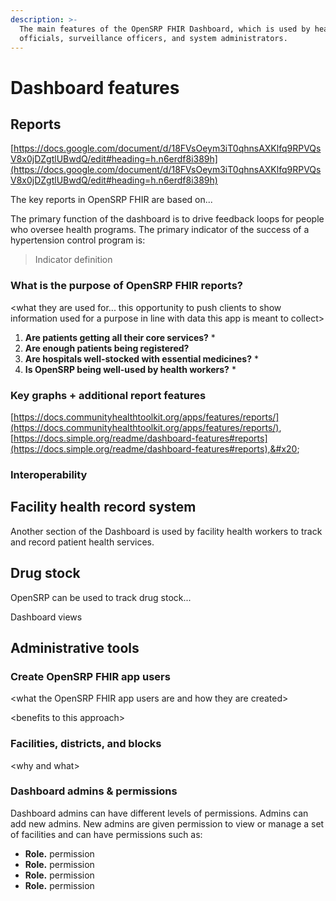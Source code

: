 ```yaml
---
description: >-
  The main features of the OpenSRP FHIR Dashboard, which is used by health
  officials, surveillance officers, and system administrators.
---
```


# Dashboard features

## Reports

[https://docs.google.com/document/d/18FVsOeym3iT0qhnsAXKlfq9RPVQsV8x0jDZgtlUBwdQ/edit#heading=h.n6erdf8i389h](https://docs.google.com/document/d/18FVsOeym3iT0qhnsAXKlfq9RPVQsV8x0jDZgtlUBwdQ/edit#heading=h.n6erdf8i389h)

The key reports in OpenSRP FHIR are based on...

The primary function of the dashboard is to drive feedback loops for people who oversee health programs. The primary indicator of the success of a hypertension control program is:

> Indicator definition

### What is the purpose of OpenSRP FHIR reports?

\<what they are used for... this opportunity to push clients to show information used for a purpose in line with data this app is meant to collect>

1. **Are patients getting all their core services?**
   *
2. **Are enough patients being registered?**
3. **Are hospitals well-stocked with essential medicines?**
   *
4. **Is OpenSRP being well-used by health workers?**
   *

### Key graphs + additional report features

[https://docs.communityhealthtoolkit.org/apps/features/reports/](https://docs.communityhealthtoolkit.org/apps/features/reports/), [https://docs.simple.org/readme/dashboard-features#reports](https://docs.simple.org/readme/dashboard-features#reports),&#x20;

### Interoperability

## Facility health record system

Another section of the Dashboard is used by facility health workers to track and record patient health services.

## Drug stock

OpenSRP can be used to track drug stock...

Dashboard views

## Administrative tools

### Create OpenSRP FHIR app users

\<what the OpenSRP FHIR app users are and how they are created>

\<benefits to this approach>

### Facilities, districts, and blocks

\<why and what>

### Dashboard admins & permissions

Dashboard admins can have different levels of permissions. Admins can add new admins. New admins are given permission to view or manage a set of facilities and can have permissions such as:

* **Role.** permission
* **Role.** permission
* **Role.** permission
* **Role.** permission
